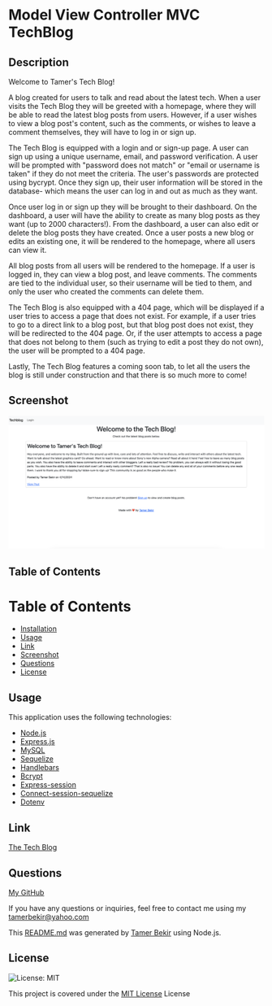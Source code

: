 # Model View Controller MVC TechBlog

## Description 

Welcome to Tamer's Tech Blog!

A blog created for users to talk and read about the latest tech. When a user visits the Tech Blog they will be greeted with a homepage, where they will be able to read the latest blog posts from users. However, if a user wishes to view a blog post's content, such as the comments, or wishes to leave a comment themselves, they will have to log in or sign up. 

The Tech Blog is equipped with a login and or sign-up page. A user can sign up using a unique username, email, and password verification. A user will be prompted with "password does not match" or "email or username is taken" if they do not meet the criteria. The user's passwords are protected using bycrypt. Once they sign up, their user information will be stored in the database- which means the user can log in and out as much as they want. 

Once user log in or sign up they will be brought to their dashboard. On the dashboard, a user will have the ability to create as many blog posts as they want (up to 2000 characters!). From the dashboard, a user can also edit or delete the blog posts they have created. Once a user posts a new blog or edits an existing one, it will be rendered to the homepage, where all users can view it.

All blog posts from all users will be rendered to the homepage. If a user is logged in, they can view a blog post, and leave comments. The comments are tied to the individual user, so their username will be tied to them, and only the user who created the comments can delete them.  

The Tech Blog is also equipped with a 404 page, which will be displayed if a user tries to access a page that does not exist. For example, if a user tries to go to a direct link to a blog post, but that blog post does not exist, they will be redirected to the 404 page. Or, if the user attempts to access a page that does not belong to them (such as trying to edit a post they do not own), the user will be prompted to a 404 page.

Lastly, The Tech Blog features a coming soon tab, to let all the users the blog is still under construction and that there is so much more to come!


## Screenshot
![Alt text](image.png)

## Table of Contents
 

# Table of Contents
- [Installation](#installation)
- [Usage](#usage)
- [Link](#link)
- [Screenshot](#screenshot)
- [Questions](#questions)
- [License](#license)

## Usage

This application uses the following technologies:

- <a href="https://nodejs.org/en"> Node.js</a>
- <a href="https://expressjs.com/"> Express.js</a>
- <a href="https://www.mysql.com/"> MySQL</a>
- <a href="https://sequelize.org/"> Sequelize</a>
- <a href="https://handlebarsjs.com/"> Handlebars</a>
- <a href="https://www.npmjs.com/package/bcrypt"> Bcrypt</a>
- <a href="https://www.npmjs.com/package/express-session"> Express-session</a>
- <a href="https://www.npmjs.com/package/connect-session-sequelize"> Connect-session-sequelize</a>
- <a href="https://www.npmjs.com/package/dotenv"> Dotenv</a>

## Link

<a href="https://tamers-techblog-7d9d9db3bd10.herokuapp.com/">The Tech Blog</a>


## Questions

<a href="https://github.com/tamerbekir">My GitHub</a>


If you have any questions or inquiries, feel free to contact me using my <a href="mailto:tamerbekir@yahoo.com">tamerbekir@yahoo.com</a>


This <a href="https://github.com/Tamerbekir/tamer-readme-generator">README.md</a> was generated by <a href="https://github.com/Tamerbekir">Tamer Bekir</a> using Node.js.

## License
![License: MIT](https://img.shields.io/badge/License-MIT-yellow.svg)

This project is covered under the [MIT License](https://opensource.org/blog/license/mit) License
